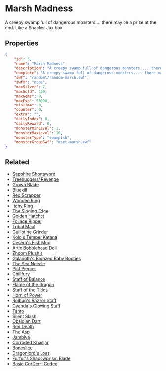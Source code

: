 # Marsh Madness

A creepy swamp full of dangerous monsters.... there may be a prize at the end. Like a Snacker Jax box.

## Properties

```json
{
    "id": 5,
    "name": "Marsh Madness",
    "description": "A creepy swamp full of dangerous monsters.... there may be a prize at the end. Like a Snacker Jax box.",
    "complete": "A creepy swamp full of dangerous monsters.... there may be a prize at the end. Like a Snacker Jax box.",
    "swf": "random\/random-marsh.swf",
    "swfX": "none",
    "maxSilver": 7,
    "maxGold": 100,
    "maxGems": 0,
    "maxExp": 50000,
    "minTime": 0,
    "counter": 0,
    "extra": "",
    "dailyIndex": 0,
    "dailyReward": 0,
    "monsterMinLevel": 1,
    "monsterMaxLevel": 10,
    "monsterType": "swampish",
    "monsterGroupSwf": "mset-marsh.swf"
}
```

## Related

- [Sapphire Shortsword](../items/67-sapphire-shortsword.md)
- [Treehuggers' Revenge](../items/79-treehuggers-revenge.md)
- [Grown Blade](../items/83-grown-blade.md)
- [Bluekill](../items/98-bluekill.md)
- [Red Scrapper](../items/109-red-scrapper.md)
- [Wooden Ring](../items/130-wooden-ring.md)
- [Itchy Ring](../items/132-itchy-ring.md)
- [The Singing Edge](../items/135-the-singing-edge.md)
- [Golden Hatchet](../items/137-golden-hatchet.md)
- [Foliage Ripper](../items/141-foliage-ripper.md)
- [Tribal Maul](../items/142-tribal-maul.md)
- [Guillotine Grinder](../items/143-guillotine-grinder.md)
- [Kolo's Temper Katana](../items/161-kolo-s-temper-katana.md)
- [Cysero's Fish Mug](../items/162-cysero-s-fish-mug.md)
- [Artix Bobblehead Doll](../items/163-artix-bobblehead-doll.md)
- [Zhoom Plushie](../items/164-zhoom-plushie.md)
- [Galanoth's Bronzed Baby Booties](../items/166-galanoth-s-bronzed-baby-booties.md)
- [The Sea Needle](../items/183-the-sea-needle.md)
- [Pict Piercer](../items/184-pict-piercer.md)
- [Chillfury](../items/190-chillfury.md)
- [Staff of Balance](../items/196-staff-of-balance.md)
- [Flame of the Dragon](../items/199-flame-of-the-dragon.md)
- [Staff of the Tides](../items/203-staff-of-the-tides.md)
- [Horn of Power](../items/205-horn-of-power.md)
- [Roibup's Razzor Staff](../items/207-roibup-s-razzor-staff.md)
- [Cyanda's Glowing Staff](../items/208-cyanda-s-glowing-staff.md)
- [Tanto](../items/223-tanto.md)
- [Silent Slash](../items/224-silent-slash.md)
- [Obsidian Dart](../items/225-obsidian-dart.md)
- [Red Death](../items/226-red-death.md)
- [The Asp](../items/227-the-asp.md)
- [Jambiya](../items/228-jambiya.md)
- [Corroded Khanjar](../items/229-corroded-khanjar.md)
- [Boneslice](../items/230-boneslice.md)
- [Dragonlord's Loss](../items/244-dragonlord-s-loss.md)
- [Furfur's Shadowprism Blade](../items/248-furfur-s-shadowprism-blade.md)
- [Basic CorDemi Codex](../items/1421-basic-cordemi-codex.md)

